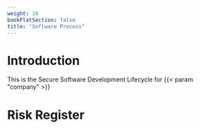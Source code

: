 ```yaml
---
weight: 10
bookFlatSection: false
title: "Software Process"
---
```


# Introduction

This is the Secure Software Development Lifecycle for {{< param "company"  >}}

# Risk Register